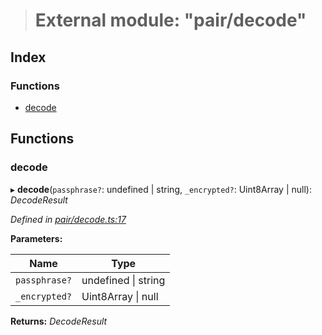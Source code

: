 > # External module: "pair/decode"

## Index

### Functions

* [decode](_pair_decode_.md#decode)

## Functions

###  decode

▸ **decode**(`passphrase?`: undefined | string, `_encrypted?`: Uint8Array | null): *DecodeResult*

*Defined in [pair/decode.ts:17](https://github.com/polkadot-js/common/blob/25fc033/packages/keyring/src/pair/decode.ts#L17)*

**Parameters:**

Name | Type |
------ | ------ |
`passphrase?` | undefined \| string |
`_encrypted?` | Uint8Array \| null |

**Returns:** *DecodeResult*